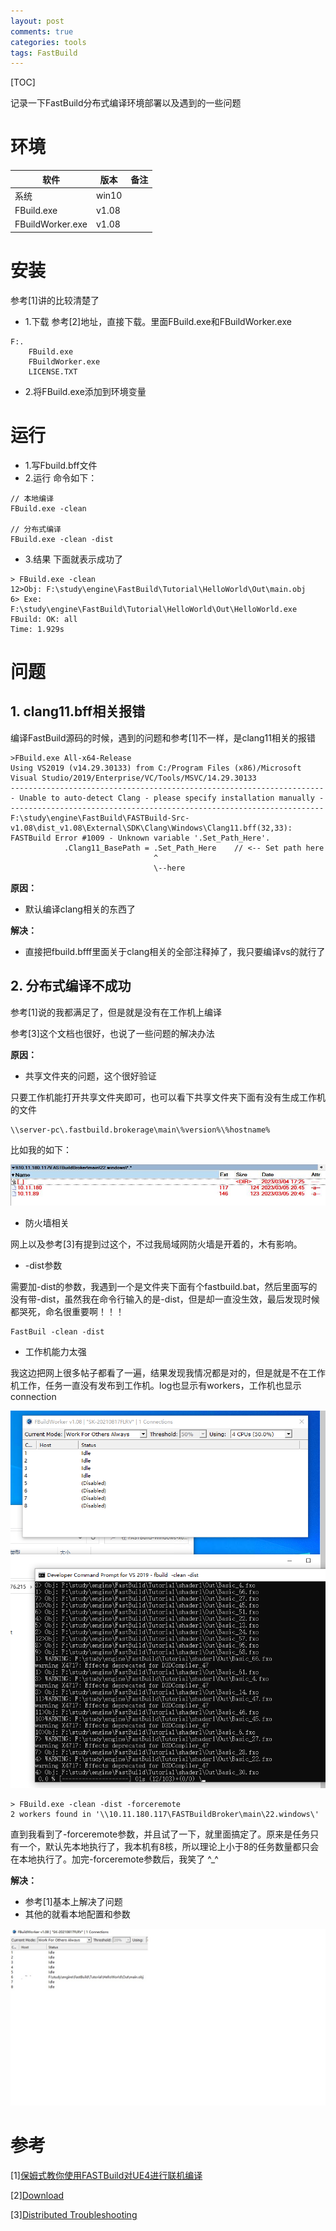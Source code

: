 ```yaml
---
layout: post
comments: true
categories: tools
tags: FastBuild
---
```

[TOC]

记录一下FastBuild分布式编译环境部署以及遇到的一些问题




# 环境

|软件|版本|备注|
|---|---|---|
|系统|win10||
|FBuild.exe|v1.08||
|FBuildWorker.exe|v1.08||

# 安装
参考[1]讲的比较清楚了

* 1.下载
参考[2]地址，直接下载。里面FBuild.exe和FBuildWorker.exe
```
F:.
    FBuild.exe
    FBuildWorker.exe
    LICENSE.TXT
```

* 2.将FBuild.exe添加到环境变量



# 运行

* 1.写Fbuild.bff文件
* 2.运行
命令如下：
```
// 本地编译
FBuild.exe -clean

// 分布式编译
FBuild.exe -clean -dist
```

* 3.结果
下面就表示成功了
```
> FBuild.exe -clean
12>Obj: F:\study\engine\FastBuild\Tutorial\HelloWorld\Out\main.obj
6> Exe: F:\study\engine\FastBuild\Tutorial\HelloWorld\Out\HelloWorld.exe
FBuild: OK: all
Time: 1.929s
```

# 问题

## 1. clang11.bff相关报错
编译FastBuild源码的时候，遇到的问题和参考[1]不一样，是clang11相关的报错
```
>FBuild.exe All-x64-Release
Using VS2019 (v14.29.30133) from C:/Program Files (x86)/Microsoft Visual Studio/2019/Enterprise/VC/Tools/MSVC/14.29.30133
----------------------------------------------------------------------
- Unable to auto-detect Clang - please specify installation manually -
----------------------------------------------------------------------
F:\study\engine\FastBuild\FASTBuild-Src-v1.08\dist_v1.08\External\SDK\Clang\Windows\Clang11.bff(32,33): FASTBuild Error #1009 - Unknown variable '.Set_Path_Here'.
            .Clang11_BasePath = .Set_Path_Here    // <-- Set path here
                                ^
                                \--here
```

**原因：**
* 默认编译clang相关的东西了

**解决：**
* 直接把fbuild.bfff里面关于clang相关的全部注释掉了，我只要编译vs的就行了

## 2. 分布式编译不成功
参考[1]说的我都满足了，但是就是没有在工作机上编译

参考[3]这个文档也很好，也说了一些问题的解决办法

**原因：**
* 共享文件夹的问题，这个很好验证

只要工作机能打开共享文件夹即可，也可以看下共享文件夹下面有没有生成工作机的文件
```
\\server-pc\.fastbuild.brokerage\main\%version%\%hostname%
```
比如我的如下：

![share directory](../img/share%20directory.jpg)


* 防火墙相关

网上以及参考[3]有提到过这个，不过我局域网防火墙是开着的，木有影响。

* -dist参数

需要加-dist的参数，我遇到一个是文件夹下面有个fastbuild.bat，然后里面写的没有带-dist，虽然我在命令行输入的是-dist，但是却一直没生效，最后发现时候都哭死，命名很重要啊！！！
```
FastBuil -clean -dist
```

* 工作机能力太强

我这边把网上很多帖子都看了一遍，结果发现我情况都是对的，但是就是不在工作机工作，任务一直没有发布到工作机。log也显示有workers，工作机也显示connection

![connection](../img/fast%20build%20connection.png)
```
> FBuild.exe -clean -dist -forceremote
2 workers found in '\\10.11.180.117\FASTBuildBroker\main\22.windows\'
```

直到我看到了-forceremote参数，并且试了一下，就里面搞定了。原来是任务只有一个，默认先本地执行了，我本机有8核，所以理论上小于8的任务数量都只会在本地执行了。加完-forceremote参数后，我笑了 ^_^



**解决：**
* 参考[1]基本上解决了问题
* 其他的就看本地配置和参数

![remote worker](../img/remote%20worker.jpg)


# 参考
[1][保姆式教你使用FASTBuild对UE4进行联机编译](https://zhuanlan.zhihu.com/p/158400394)

[2][Download](https://fastbuild.org/docs/download.html)

[3][Distributed Troubleshooting](https://fastbuild.org/docs/troubleshooting/distribution.html)
